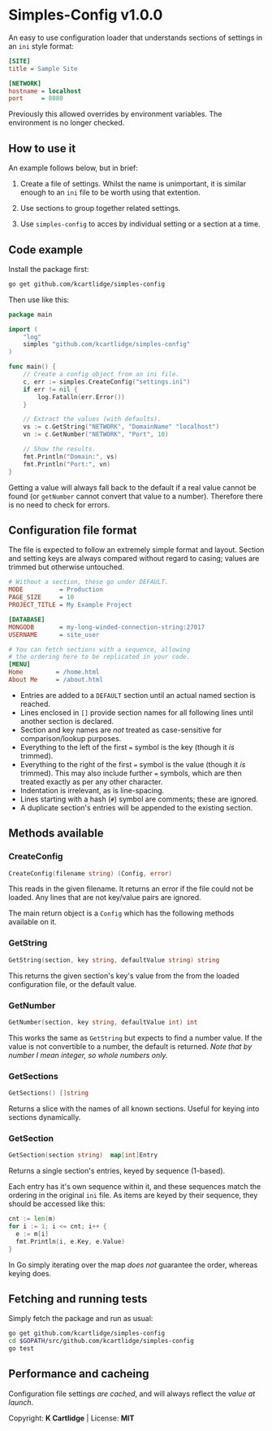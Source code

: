 # Simples-Config v1.0.0

An easy to use configuration loader that understands sections of settings in an ```ini``` style format:

``` ini
[SITE]
title = Sample Site

[NETWORK]
hostname = localhost
port     = 8080
```

Previously this allowed overrides by environment variables. The environment is no longer checked.

## How to use it

An example follows below, but in brief:

1. Create a file of settings. Whilst the name is unimportant, it is similar enough to an ```ini``` file to be worth using that extention.

2. Use sections to group together related settings.

3. Use ```simples-config``` to acces by individual setting or a section at a time.

## Code example

Install the package first:

``` sh
go get github.com/kcartlidge/simples-config
```

Then use like this:

``` go
package main

import (
    "log"
    simples "github.com/kcartlidge/simples-config"
)

func main() {
    // Create a config object from an ini file.
    c, err := simples.CreateConfig("settings.ini")
    if err != nil {
        log.Fatalln(err.Error())
    }

    // Extract the values (with defaults).
    vs := c.GetString("NETWORK", "DomainName" "localhost")
    vn := c.GetNumber("NETWORK", "Port", 10)

    // Show the results.
    fmt.Println("Domain:", vs)
    fmt.Println("Port:", vn)
}
```

Getting a value will always fall back to the default if a real value cannot be found (or ```getNumber``` cannot convert that value to a number).
Therefore there is no need to check for errors.

## Configuration file format

The file is expected to follow an extremely simple
format and layout. Section and setting keys are always compared without regard to casing; values
are trimmed but otherwise untouched.

``` ini
# Without a section, these go under DEFAULT.
MODE          = Production
PAGE_SIZE     = 10
PROJECT_TITLE = My Example Project

[DATABASE]
MONGODB       = my-long-winded-connection-string:27017
USERNAME      = site_user

# You can fetch sections with a sequence, allowing
# the ordering here to be replicated in your code.
[MENU]
Home         = /home.html
About Me     = /about.html
```

* Entries are added to a ```DEFAULT``` section until an actual named section is reached.
* Lines enclosed in ```[]``` provide section names for all following lines until another section is declared.
* Section and key names are *not* treated as case-sensitive for comparison/lookup purposes.
* Everything to the left of the first ```=``` symbol is the key (though it *is* trimmed).
* Everything to the right of the first ```=``` symbol is the value (though it *is* trimmed). This may also include further ```=``` symbols, which are then treated exactly as per any other character.
* Indentation is irrelevant, as is line-spacing.
* Lines starting with a hash (```#```) symbol are comments; these are ignored.
* A duplicate section's entries will be appended to the existing section.

## Methods available

### CreateConfig

``` go
CreateConfig(filename string) (Config, error)
```

This reads in the given filename. It returns an error if the file could not be loaded. Any lines that are not key/value pairs are ignored.

The main return object is a ```Config``` which
has the following methods available on it.

### GetString

``` go
GetString(section, key string, defaultValue string) string
```

This returns the given section's key's value from the from the loaded configuration file, or the default value.

### GetNumber

``` go
GetNumber(section, key string, defaultValue int) int
```

This works the same as ```GetString``` but expects
to find a number value. If the value is not
convertible to a number, the default is
returned. *Note that by number I mean integer, so
whole numbers only.*

### GetSections

``` go
GetSections() []string
```

Returns a slice with the names of all known sections. Useful for keying into sections dynamically.

### GetSection

``` go
GetSection(section string)  map[int]Entry
```

Returns a single section's entries, keyed by sequence (1-based).

Each entry has it's own sequence within it, and these sequences match the ordering in the original ```ini``` file. As items are keyed by their sequence, they should be accessed like this:

``` go
cnt := len(m)
for i := 1; i <= cnt; i++ {
  e := m[i]
  fmt.Println(i, e.Key, e.Value)
}
```

In Go simply iterating over the map *does not* guarantee the order, whereas keying does.

## Fetching and running tests

Simply fetch the package and run as usual:

``` sh
go get github.com/kcartlidge/simples-config
cd $GOPATH/src/github.com/kcartlidge/simples-config
go test
```

## Performance and cacheing

Configuration file settings *are cached*, and will always reflect the *value at launch*.

Copyright: **K Cartlidge** | License: **MIT**
